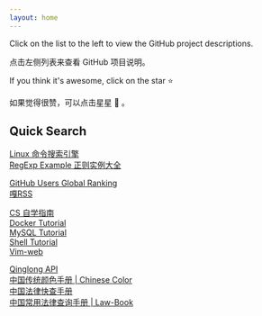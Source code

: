 ```yaml
---
layout: home
---
```


Click on the list to the left to view the GitHub project descriptions.

点击左侧列表来查看 GitHub 项目说明。

If you think it's awesome, click on the star :star:

如果觉得很赞，可以点击星星 :star2: 。

## Quick Search

[Linux 命令搜索引擎](https://wangchujiang.com/linux-command)  
[RegExp Example 正则实例大全](https://wangchujiang.com/regexp-example)

[GitHub Users Global Ranking](https://wangchujiang.com/github-rank)  
[嘎RSS](https://zhaoolee.com/garss/#/README?id=%e4%b8%bb%e8%a6%81%e5%8a%9f%e8%83%bd)

[CS 自学指南](https://csdiy.wiki/)  
[Docker Tutorial](https://wangchujiang.com/docker-tutorial)  
[MySQL Tutorial](https://wangchujiang.com/mysql-tutorial)  
[Shell Tutorial](https://wangchujiang.com/shell-tutorial)  
[Vim-web](https://wangchujiang.com/vim-web)

[Qinglong API](https://qinglong.ukenn.top/)  
[中国传统颜色手册 | Chinese Color](https://colors.ichuantong.cn/)  
[中国法律快查手册](https://lawrefbook.github.io/)  
[中国常用法律查询手册 | Law-Book](https://lawbook.cf)  
